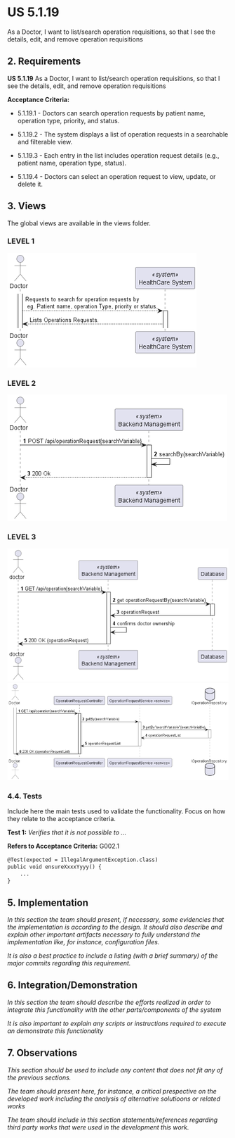 # US 5.1.19

As a Doctor, I want to list/search operation requisitions, so that I see the details, edit, and remove operation requisitions 

## 2. Requirements


**US 5.1.19** As a Doctor, I want to list/search operation requisitions, so that I see the details, edit, and remove operation requisitions  


**Acceptance Criteria:**

- 5.1.19.1 - Doctors can search operation requests by patient name, operation type, priority, and status. 

- 5.1.19.2 -  The system displays a list of operation requests in a searchable and filterable view. 

- 5.1.19.3 - Each entry in the list includes operation request details (e.g., patient name, operation type, status). 

- 5.1.19.4 - Doctors can select an operation request to view, update, or delete it.

## 3. Views

The global views are available in the views folder. 

### LEVEL 1

![level1_view](views/level1/process-view.png)

### LEVEL 2

![level2_view](views/level2/process-view.png)

### LEVEL 3

![level3_view](views/level3/process-view1.png)
![level3_view2](views/level3/process-view2.png)



### 4.4. Tests

Include here the main tests used to validate the functionality. Focus on how they relate to the acceptance criteria.

**Test 1:** *Verifies that it is not possible to ...*

**Refers to Acceptance Criteria:** G002.1


```
@Test(expected = IllegalArgumentException.class)
public void ensureXxxxYyyy() {
	...
}
````

## 5. Implementation

*In this section the team should present, if necessary, some evidencies that the implementation is according to the design. It should also describe and explain other important artifacts necessary to fully understand the implementation like, for instance, configuration files.*

*It is also a best practice to include a listing (with a brief summary) of the major commits regarding this requirement.*

## 6. Integration/Demonstration

*In this section the team should describe the efforts realized in order to integrate this functionality with the other parts/components of the system*

*It is also important to explain any scripts or instructions required to execute an demonstrate this functionality*

## 7. Observations

*This section should be used to include any content that does not fit any of the previous sections.*

*The team should present here, for instance, a critical prespective on the developed work including the analysis of alternative solutioons or related works*

*The team should include in this section statements/references regarding third party works that were used in the development this work.*